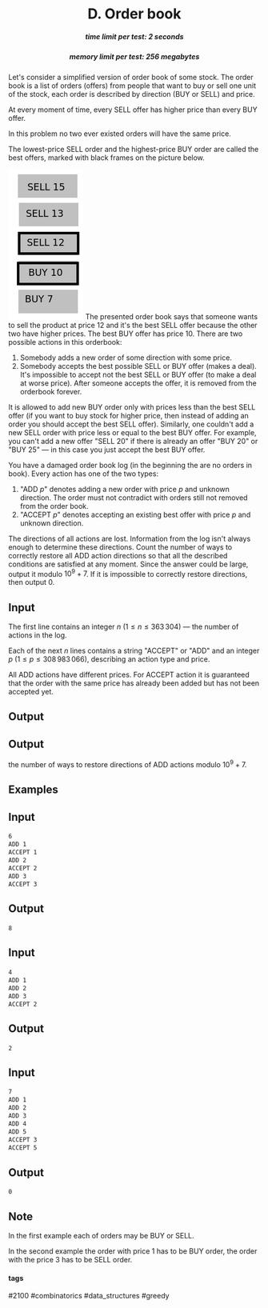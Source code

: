 <h1 style='text-align: center;'> D. Order book</h1>

<h5 style='text-align: center;'>time limit per test: 2 seconds</h5>
<h5 style='text-align: center;'>memory limit per test: 256 megabytes</h5>

Let's consider a simplified version of order book of some stock. The order book is a list of orders (offers) from people that want to buy or sell one unit of the stock, each order is described by direction (BUY or SELL) and price.

At every moment of time, every SELL offer has higher price than every BUY offer. 

In this problem no two ever existed orders will have the same price.

The lowest-price SELL order and the highest-price BUY order are called the best offers, marked with black frames on the picture below.

 ![](images/dd49a092b83e391bd82b1c5d38751fa2f8d8fb2f.png) The presented order book says that someone wants to sell the product at price $12$ and it's the best SELL offer because the other two have higher prices. The best BUY offer has price $10$. There are two possible actions in this orderbook: 

1. Somebody adds a new order of some direction with some price.
2. Somebody accepts the best possible SELL or BUY offer (makes a deal). It's impossible to accept not the best SELL or BUY offer (to make a deal at worse price). After someone accepts the offer, it is removed from the orderbook forever.

It is allowed to add new BUY order only with prices less than the best SELL offer (if you want to buy stock for higher price, then instead of adding an order you should accept the best SELL offer). Similarly, one couldn't add a new SELL order with price less or equal to the best BUY offer. For example, you can't add a new offer "SELL $20$" if there is already an offer "BUY $20$" or "BUY $25$" — in this case you just accept the best BUY offer.

You have a damaged order book log (in the beginning the are no orders in book). Every action has one of the two types:

1. "ADD $p$" denotes adding a new order with price $p$ and unknown direction. The order must not contradict with orders still not removed from the order book.
2. "ACCEPT $p$" denotes accepting an existing best offer with price $p$ and unknown direction.

The directions of all actions are lost. Information from the log isn't always enough to determine these directions. Count the number of ways to correctly restore all ADD action directions so that all the described conditions are satisfied at any moment. Since the answer could be large, output it modulo $10^9 + 7$. If it is impossible to correctly restore directions, then output $0$.

## Input

The first line contains an integer $n$ ($1 \le n \le 363\,304$) — the number of actions in the log.

Each of the next $n$ lines contains a string "ACCEPT" or "ADD" and an integer $p$ ($1 \le p \le 308\,983\,066$), describing an action type and price. 

All ADD actions have different prices. For ACCEPT action it is guaranteed that the order with the same price has already been added but has not been accepted yet.

## Output

## Output

 the number of ways to restore directions of ADD actions modulo $10^9 + 7$.

## Examples

## Input


```
6  
ADD 1  
ACCEPT 1  
ADD 2  
ACCEPT 2  
ADD 3  
ACCEPT 3  

```
## Output


```
8  

```
## Input


```
4  
ADD 1  
ADD 2  
ADD 3  
ACCEPT 2  

```
## Output


```
2  

```
## Input


```
7  
ADD 1  
ADD 2  
ADD 3  
ADD 4  
ADD 5  
ACCEPT 3  
ACCEPT 5  

```
## Output


```
0  

```
## Note

In the first example each of orders may be BUY or SELL.

In the second example the order with price $1$ has to be BUY order, the order with the price $3$ has to be SELL order.



#### tags 

#2100 #combinatorics #data_structures #greedy 